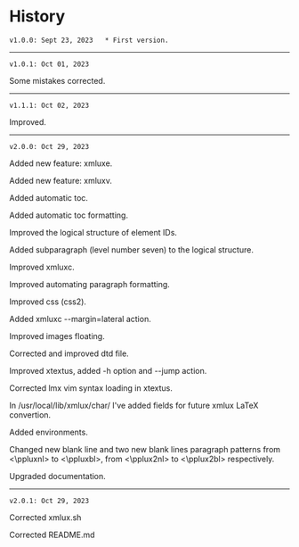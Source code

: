 # History

	v1.0.0: Sept 23, 2023	* First version.
_______________

	v1.0.1: Oct 01, 2023	
Some mistakes corrected.
_______________

	v1.1.1: Oct 02, 2023	
Improved.
_______________


	v2.0.0: Oct 29, 2023

Added new feature: xmluxe.

Added new feature: xmluxv.

Added automatic toc.

Added automatic toc formatting.

Improved the logical structure of element IDs.

Added subparagraph (level number seven) to the logical structure.

Improved xmluxc.

Improved automating paragraph formatting.

Improved css (css2).

Added xmluxc --margin=lateral action.

Improved images floating.

Corrected and improved dtd file.

Improved xtextus, added -h option and --jump action.

Corrected lmx vim syntax loading in xtextus.

In /usr/local/lib/xmlux/char/ I've added fields for future xmlux LaTeX convertion.

Added environments.

Changed new blank line and two new blank lines paragraph patterns 
from <\ppluxnl> to <\ppluxbl>,
from <\pplux2nl> to <\pplux2bl>
respectively.

Upgraded documentation.

_______________


	v2.0.1: Oct 29, 2023

Corrected xmlux.sh

Corrected README.md


